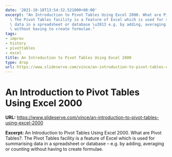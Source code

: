 ```yaml
---
date: '2021-10-18T13:54:32.521000+00:00'
excerpt: "An Introduction to Pivot Tables Using Excel 2000. What are Pivot Tables?.\
  \ The Pivot Tables facility is a feature of Excel which is used for summarising\
  \ data in a spreadsheet or database \u2013 e.g. by adding, averaging or counting\
  \ without having to create formulae."
tags:
- improv
- history
- pivottables
- excel
title: An Introduction to Pivot Tables Using Excel 2000
type: drop
url: https://www.slideserve.com/vince/an-introduction-to-pivot-tables-using-excel-2000
---
```


# An Introduction to Pivot Tables Using Excel 2000

**URL:** https://www.slideserve.com/vince/an-introduction-to-pivot-tables-using-excel-2000

**Excerpt:** An Introduction to Pivot Tables Using Excel 2000. What are Pivot Tables?. The Pivot Tables facility is a feature of Excel which is used for summarising data in a spreadsheet or database – e.g. by adding, averaging or counting without having to create formulae.
